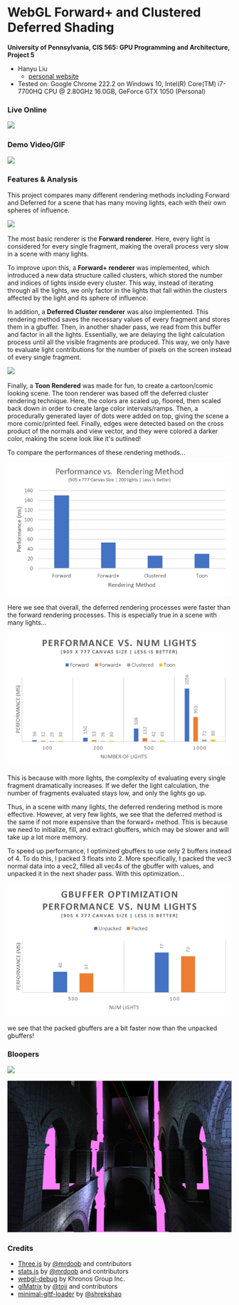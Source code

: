 WebGL Forward+ and Clustered Deferred Shading
======================

**University of Pennsylvania, CIS 565: GPU Programming and Architecture, Project 5**

* Hanyu Liu
  - [personal website](http://liuhanyu.net/) 
* Tested on: Google Chrome 222.2 on Windows 10, Intel(R) Core(TM) i7-7700HQ CPU @ 2.80GHz 16.0GB, GeForce GTX 1050 (Personal)

### Live Online

[![](img/toon.gif)](http://TODO.github.io/Project5-WebGL-Forward-Plus-and-Clustered-Deferred)

### Demo Video/GIF

[![](img/demo.gif)](TODO)



### Features & Analysis

This project compares many different rendering methods including Forward and Deferred for a scene that has many moving lights, each with their own spheres of influence. 

![](img/cluster.png)

The most basic renderer is the **Forward renderer**. Here, every light is considered for every single fragment, making the overall process very slow in a scene with many lights. 

To improve upon this, a **Forward+ renderer** was implemented, which introduced a new data structure called clusters, which stored the number and indices of lights inside every cluster. This way, instead of iterating through all the lights, we only factor in the lights that fall within the clusters affected by the light and its sphere of influence. 

In addition, a **Deferred Cluster renderer** was also implemented. This rendering method saves the necessary values of every fragment and stores them in a gbuffer. Then, in another shader pass, we read from this buffer and factor in all the lights. Essentially, we are delaying the light calculation process until all the visible fragments are produced. This way, we only have to evaluate light contributions for the number of pixels on the screen instead of every single fragment. 

![](img/toonpic.png)

Finally, a **Toon Rendered** was made for fun, to create a cartoon/comic looking scene. The toon renderer was based off the deferred cluster rendering technique. Here, the colors are scaled up, floored, then scaled back down in order to create large color intervals/ramps. Then, a procedurally generated layer of dots were added on top, giving the scene a more comic/printed feel. Finally, edges were detected based on the cross product of the normals and view vector, and they were colored a darker color, making the scene look like it's outlined!

To compare the performances of these rendering methods...

![](img/graph1.png)

Here we see that overall, the deferred rendering processes were faster than the forward rendering processes. This is especially true in a scene with many lights...

![](img/graph2.png)

This is because with more lights, the complexity of evaluating every single fragment dramatically increases. If we defer the light calculation, the number of fragments evaluated stays low, and only the lights go up. 

Thus, in a scene with many lights, the deferred rendering method is more effective. However, at very few lights, we see that the deferred method is the same if not more expensive than the forward+ method. This is because we need to initialize, fill, and extract gbuffers, which may be slower and will take up a lot more memory.

To speed up performance, I optimized gbuffers to use only 2 buffers instead of 4. To do this, I packed 3 floats into 2. More specifically, I packed the vec3 normal data into a vec2, filled all vec4s of the gbuffer with values, and unpacked it in the next shader pass. With this optimization...

![](img/graph3.png)

we see that the packed gbuffers are a bit faster now than the unpacked gbuffers!

### Bloopers

![](img/blooper.png)



![](img/blooper2.png)


### Credits

* [Three.js](https://github.com/mrdoob/three.js) by [@mrdoob](https://github.com/mrdoob) and contributors
* [stats.js](https://github.com/mrdoob/stats.js) by [@mrdoob](https://github.com/mrdoob) and contributors
* [webgl-debug](https://github.com/KhronosGroup/WebGLDeveloperTools) by Khronos Group Inc.
* [glMatrix](https://github.com/toji/gl-matrix) by [@toji](https://github.com/toji) and contributors
* [minimal-gltf-loader](https://github.com/shrekshao/minimal-gltf-loader) by [@shrekshao](https://github.com/shrekshao)
